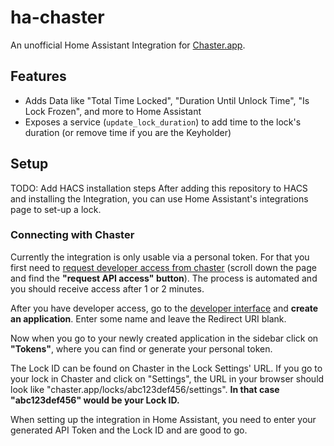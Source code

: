 # ha-chaster

An unofficial Home Assistant Integration for [Chaster.app](https://chaster.app/).

## Features

- Adds Data like "Total Time Locked", "Duration Until Unlock Time", "Is Lock Frozen", and more to Home Assistant
- Exposes a service (`update_lock_duration`) to add time to the lock's duration (or remove time if you are the Keyholder)

## Setup

TODO: Add HACS installation steps
After adding this repository to HACS and installing the Integration, you can use Home Assistant's integrations page to set-up a lock.

### Connecting with Chaster

Currently the integration is only usable via a personal token. For that you first need to [request developer access from chaster](https://chaster.app/developers) (scroll down the page and find the **"request API access" button**). The process is automated and you should receive access after 1 or 2 minutes.

After you have developer access, go to the [developer interface](https://chaster.app/developers/applications) and **create an application**. Enter some name and leave the Redirect URI blank.

Now when you go to your newly created application in the sidebar click on **"Tokens"**, where you can find or generate your personal token.

The Lock ID can be found on Chaster in the Lock Settings' URL. If you go to your lock in Chaster and click on "Settings", the URL in your browser should look like "chaster.app/locks/abc123def456/settings". **In that case "abc123def456" would be your Lock ID.**

When setting up the integration in Home Assistant, you need to enter your generated API Token and the Lock ID and are good to go.
